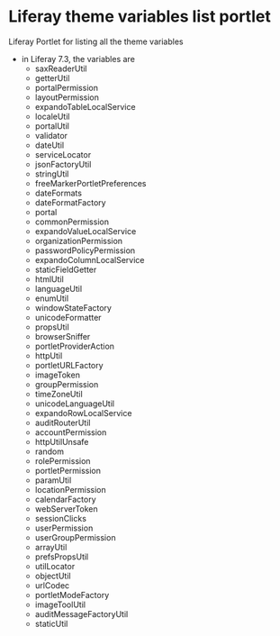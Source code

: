 # Liferay theme variables list portlet
Liferay Portlet for listing all the theme variables
- in Liferay 7.3, the variables are
  - saxReaderUtil
  - getterUtil
  - portalPermission
  - layoutPermission
  - expandoTableLocalService
  - localeUtil
  - portalUtil
  - validator
  - dateUtil
  - serviceLocator
  - jsonFactoryUtil
  - stringUtil
  - freeMarkerPortletPreferences
  - dateFormats
  - dateFormatFactory
  - portal
  - commonPermission
  - expandoValueLocalService
  - organizationPermission
  - passwordPolicyPermission
  - expandoColumnLocalService
  - staticFieldGetter
  - htmlUtil
  - languageUtil
  - enumUtil
  - windowStateFactory
  - unicodeFormatter
  - propsUtil
  - browserSniffer
  - portletProviderAction
  - httpUtil
  - portletURLFactory
  - imageToken
  - groupPermission
  - timeZoneUtil
  - unicodeLanguageUtil
  - expandoRowLocalService
  - auditRouterUtil
  - accountPermission
  - httpUtilUnsafe
  - random
  - rolePermission
  - portletPermission
  - paramUtil
  - locationPermission
  - calendarFactory
  - webServerToken
  - sessionClicks
  - userPermission
  - userGroupPermission
  - arrayUtil
  - prefsPropsUtil
  - utilLocator
  - objectUtil
  - urlCodec
  - portletModeFactory
  - imageToolUtil
  - auditMessageFactoryUtil
  - staticUtil
